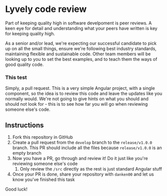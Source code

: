 # Lyvely code review

Part of keeping quality high in software develpoment is peer reviews. A keen eye for detail and understanding what your peers have written is key for keeping quality high.

As a senior and/or lead, we're expecting our successful candidate to pick up on all the small things, ensure we're following best industry standards, maintaining flexible and sustainable code. Other team members will be looking up to you to set the best examples, and to teach them the ways of good quality code.

### This test

Simply, a pull request. This is a very simple Angular project, with a single component, so the idea is to review this code and leave the updates like you normally would. We're not going to give hints on what you should and should not look for - this is to see how far you will go when reviewing someone else's code.



## Instructions

1. Fork this repository in GitHub
2. Create a pull request from the `develop` branch to the `release/v1.0.0` branch. This PR should include all the files because `release/v1.0.0` is an empty branch
3. Now you have a PR, go through and review it! Do it just like you're reviewing someone else's code
   1. Only review the `/src` directly as the rest is just standard Angular stuff
4. Once your PR is done, share your repository with `danken00` and let us know you've finished this task

Good luck!